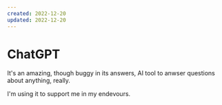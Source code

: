 ```yaml
---
created: 2022-12-20
updated: 2022-12-20
---
```

# ChatGPT

It's an amazing, though buggy in its answers, AI tool to anwser questions about anything, really.

I'm using it to support me in my endevours.
